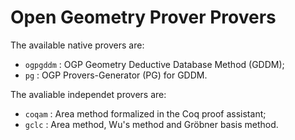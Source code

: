 # Open Geometry Prover Provers

The available native provers are:

- `ogpgddm` : OGP Geometry Deductive Database Method (GDDM);
- `pg` : OGP Provers-Generator (PG) for GDDM.

The avaliable independet provers are:

- `coqam` : Area method formalized in the Coq proof assistant;
- `gclc` : Area method, Wu's method and Gröbner basis method.
